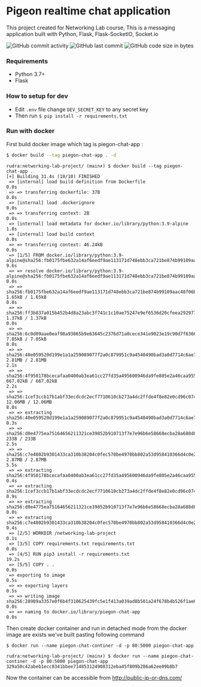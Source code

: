 # Pigeon realtime chat application
This project created for Networking Lab course, This is a messaging application built with Python, Flask, Flask-SocketIO, Socket.io

![GitHub commit activity](https://img.shields.io/github/commit-activity/w/rudSarkar/networking-lab-project) ![GitHub last commit](https://img.shields.io/github/last-commit/rudSarkar/networking-lab-project) ![GitHub code size in bytes](https://img.shields.io/github/languages/code-size/rudSarkar/networking-lab-project)


### Requirements

* Python 3.7+
* Flask

### How to setup for dev

* Edit `.env` file change `DEV_SECRET_KEY` to any secret key
* Then run `$ pip install -r requirements.txt`

### Run with docker

First build docker image which tag is piegon-chat-app :

```bash
$ docker build --tag piegon-chat-app . -d
```

```shell
rudra:networking-lab-project/ (main✗) $ docker build --tag piegon-chat-app .
[+] Building 31.4s (10/10) FINISHED
 => [internal] load build definition from Dockerfile                                                                                                     0.0s
 => => transferring dockerfile: 37B                                                                                                                      0.0s
 => [internal] load .dockerignore                                                                                                                        0.0s
 => => transferring context: 2B                                                                                                                          0.0s
 => [internal] load metadata for docker.io/library/python:3.9-alpine                                                                                     1.8s
 => [internal] load build context                                                                                                                        0.0s
 => => transferring context: 46.24kB                                                                                                                     0.0s
 => [1/5] FROM docker.io/library/python:3.9-alpine@sha256:fb0175fbe632a14af6eedf9ae113171d748ebb3ca721be874b99109aac48f06b                               9.6s
 => => resolve docker.io/library/python:3.9-alpine@sha256:fb0175fbe632a14af6eedf9ae113171d748ebb3ca721be874b99109aac48f06b                               0.0s
 => => sha256:fb0175fbe632a14af6eedf9ae113171d748ebb3ca721be874b99109aac48f06b 1.65kB / 1.65kB                                                           0.0s
 => => sha256:ff3b837a015b452b4d8a23abc3f741c1c10ae75247e9ef6536d20cfeea292977 1.37kB / 1.37kB                                                           0.0s
 => => sha256:6c0d09aae0eaf98a93065b9e63645c2376d71a0cece341e9023e19c90d7f6366 7.05kB / 7.05kB                                                           0.0s
 => => sha256:40e059520d199e1a1a259089077f2a0c879951c9a4540490bad3a0d7714c6ae7 2.81MB / 2.81MB                                                           2.1s
 => => sha256:4f950178bcecafaa0400ab3ea61cc27fd35a495600946da9fe805e2a46caa955 667.02kB / 667.02kB                                                       2.2s
 => => sha256:1cef3ccb17b1abf33ecdcdc2ecf7710610cb273a4dc2ffde4f8e82e0cd96c074 12.06MB / 12.06MB                                                         8.0s
 => => extracting sha256:40e059520d199e1a1a259089077f2a0c879951c9a4540490bad3a0d7714c6ae7                                                                0.3s
 => => sha256:d0e4775ea75164656211321ce39852b910713f7e7e96b6e58668ecba28a688d8 233B / 233B                                                               2.5s
 => => sha256:c7e4802b9301433ca310b38204c0fec570be4970bb802a53d958410366d4c0e2 2.87MB / 2.87MB                                                           5.5s
 => => extracting sha256:4f950178bcecafaa0400ab3ea61cc27fd35a495600946da9fe805e2a46caa955                                                                0.4s
 => => extracting sha256:1cef3ccb17b1abf33ecdcdc2ecf7710610cb273a4dc2ffde4f8e82e0cd96c074                                                                0.9s
 => => extracting sha256:d0e4775ea75164656211321ce39852b910713f7e7e96b6e58668ecba28a688d8                                                                0.0s
 => => extracting sha256:c7e4802b9301433ca310b38204c0fec570be4970bb802a53d958410366d4c0e2                                                                0.4s
 => [2/5] WORKDIR /networking-lab-project                                                                                                                0.1s
 => [3/5] COPY requirements.txt requirements.txt                                                                                                         0.0s
 => [4/5] RUN pip3 install -r requirements.txt                                                                                                          19.2s
 => [5/5] COPY . .                                                                                                                                       0.0s
 => exporting to image                                                                                                                                   0.5s
 => => exporting layers                                                                                                                                  0.5s
 => => writing image sha256:28909a3357e0f6b4f310625439fc5e1f413a039ad8b501a24f678b4b526f1ae6                                                             0.0s
 => => naming to docker.io/library/piegon-chat-app                                                                                                       0.0s
```

Then create docker container and run in detached mode from the docker image are exists we've built pasting following command

```shell
$ docker run --name piegon-chat-continer -d -p 80:5000 piegon-chat-app
```

```shell
rudra:networking-lab-project/ (main✗) $ docker run --name piegon-chat-continer -d -p 80:5000 piegon-chat-app
329a50c42abeb1ecc8341bbee714853124908312eba45f809b286a62ee09b8b7
```

Now the container can be accessible from http://public-ip-or-dns.com/